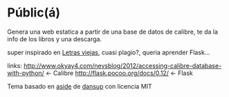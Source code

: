 Públic(á)
========

Genera una web estatica a partir de una base de datos de calibre, te da la info
de los libros y una descarga.


super inspirado en [Letras
viejas](https://github.com/gcoop-libre/letras_viajeras/), cuasi plagio?, queria
aprender Flask...

links:
http://www.okyay4.com/nevsblog/2012/accessing-calibre-database-with-python/ <- Calibre
http://flask.pocoo.org/docs/0.12/ <- Flask


Tema basado en
[aside](https://github.com/dansup/bulma-templates/blob/gh-pages/css/aside.css)
de [dansup](https://github.com/dansup) con licencia MIT